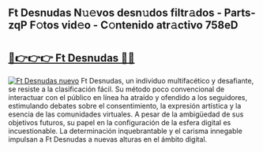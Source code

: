 ## Ft Desnudas N𝚞𝚎vos desn𝚞dos filtr𝚊dos - Parts-zqP F𝚘tos vid𝚎o - C𝚘ntenido atr𝚊ctivo 758eD

# <h2><a href="http://mbbgmv.tromn.icu/?c=Ft+Desnudas">🔗👉👉👉 Ft Desnudas 🔗🔗</a></h2>

[![Ft Desnudas nuevo](https://i.imgur.com/pEAQMta.gif)](http://mbbgmv.tromn.icu/?c=Ft+Desnudas)
Ft Desnudas, un individuo multifacético y desafiante, se resiste a la clasificación fácil. Su método poco convencional de interactuar con el público en línea ha atraído y ofendido a los seguidores, estimulando debates sobre el consentimiento, la expresión artística y la esencia de las comunidades virtuales. A pesar de la ambigüedad de sus objetivos futuros, su papel en la configuración de la esfera digital es incuestionable. La determinación inquebrantable y el carisma innegable impulsan a Ft Desnudas a nuevas alturas en el ámbito digital.
